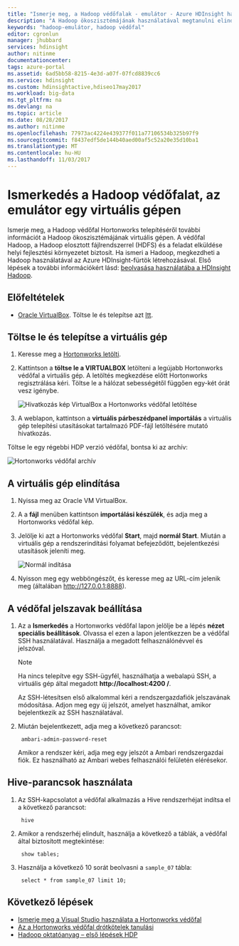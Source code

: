```yaml
---
title: "Ismerje meg, a Hadoop védőfalak - emulátor - Azure HDInsight használata |} Microsoft Docs"
description: "A Hadoop ökoszisztémájának használatával megtanulni elindításához állíthat be egy Hadoop védőfal a Hortonworks Azure virtuális géphez. "
keywords: "hadoop-emulátor, hadoop védőfal"
editor: cgronlun
manager: jhubbard
services: hdinsight
author: nitinme
documentationcenter: 
tags: azure-portal
ms.assetid: 6ad5bb58-8215-4e3d-a07f-07fcd8839cc6
ms.service: hdinsight
ms.custom: hdinsightactive,hdiseo17may2017
ms.workload: big-data
ms.tgt_pltfrm: na
ms.devlang: na
ms.topic: article
ms.date: 08/28/2017
ms.author: nitinme
ms.openlocfilehash: 77973ac4224e439377f011a77106534b325b97f9
ms.sourcegitcommit: f8437edf5de144b40aed00af5c52a20e35d10ba1
ms.translationtype: MT
ms.contentlocale: hu-HU
ms.lasthandoff: 11/03/2017
---
```

# <a name="get-started-with-a-hadoop-sandbox-an-emulator-on-a-virtual-machine"></a>Ismerkedés a Hadoop védőfalat, az emulátor egy virtuális gépen

Ismerje meg, a Hadoop védőfal Hortonworks telepítéséről további információt a Hadoop ökoszisztémájának virtuális gépen. A védőfal Hadoop, a Hadoop elosztott fájlrendszerrel (HDFS) és a feladat elküldése helyi fejlesztési környezetet biztosít. Ha ismeri a Hadoop, megkezdheti a Hadoop használatával az Azure HDInsight-fürtök létrehozásával. Első lépések a további információkért lásd: [beolvasása használatába a HDInsight Hadoop](apache-hadoop-linux-tutorial-get-started.md).

## <a name="prerequisites"></a>Előfeltételek
* [Oracle VirtualBox](https://www.virtualbox.org/). Töltse le és telepítse azt [Itt](https://www.virtualbox.org/wiki/Downloads).



## <a name="download-and-install-the-virtual-machine"></a>Töltse le és telepítse a virtuális gép
1. Keresse meg a [Hortonworks letölti](http://hortonworks.com/downloads/#sandbox).

2. Kattintson a **töltse le a VIRTUALBOX** letölteni a legújabb Hortonworks védőfal a virtuális gép. A letöltés megkezdése előtt Hortonworks regisztrálása kéri. Töltse le a hálózat sebességétől függően egy-két órát vesz igénybe.
   
    ![Hivatkozás kép VirtualBox a Hortonworks védőfal letöltése](./media/apache-hadoop-emulator-get-started/download-sandbox.png)
3. A weblapon, kattintson a **virtuális párbeszédpanel importálás** a virtuális gép telepítési utasításokat tartalmazó PDF-fájl letöltésére mutató hivatkozás.

Töltse le egy régebbi HDP verzió védőfal, bontsa ki az archív:

![Hortonworks védőfal archív](./media/apache-hadoop-emulator-get-started/hortonworks-sandbox-archive.png)


## <a name="start-the-virtual-machine"></a>A virtuális gép elindítása

1. Nyissa meg az Oracle VM VirtualBox.
2. A a **fájl** menüben kattintson **importálási készülék**, és adja meg a Hortonworks védőfal kép.
1. Jelölje ki azt a Hortonworks védőfal **Start**, majd **normál Start**. Miután a virtuális gép a rendszerindítási folyamat befejeződött, bejelentkezési utasítások jeleníti meg.
   
    ![Normál indítása](./media/apache-hadoop-emulator-get-started/normal-start.png)
2. Nyisson meg egy webböngészőt, és keresse meg az URL-cím jelenik meg (általában http://127.0.0.1:8888).

## <a name="set-sandbox-passwords"></a>A védőfal jelszavak beállítása

1. Az a **Ismerkedés** a Hortonworks védőfal lapon jelölje be a lépés **nézet speciális beállítások**. Olvassa el ezen a lapon jelentkezzen be a védőfal SSH használatával. Használja a megadott felhasználónévvel és jelszóval.
   
   > [!NOTE]
   > Ha nincs telepítve egy SSH-ügyfél, használhatja a webalapú SSH, a virtuális gép által megadott **http://localhost:4200 /**.
   > 
   
    Az SSH-létesítsen első alkalommal kéri a rendszergazdafiók jelszavának módosítása. Adjon meg egy új jelszót, amelyet használhat, amikor bejelentkezik az SSH használatával.

2. Miután bejelentkezett, adja meg a következő parancsot:
   
        ambari-admin-password-reset
   
    Amikor a rendszer kéri, adja meg egy jelszót a Ambari rendszergazdai fiók. Ez használható az Ambari webes felhasználói felületén elérésekor.

## <a name="use-hive-commands"></a>Hive-parancsok használata

1. Az SSH-kapcsolatot a védőfal alkalmazás a Hive rendszerhéjat indítsa el a következő parancsot:
   
        hive
2. Amikor a rendszerhéj elindult, használja a következő a táblák, a védőfal által biztosított megtekintése:
   
        show tables;
3. Használja a következő 10 sorát beolvasni a `sample_07` tábla:
   
        select * from sample_07 limit 10;

## <a name="next-steps"></a>Következő lépések
* [Ismerje meg a Visual Studio használata a Hortonworks védőfal](../hdinsight-hadoop-emulator-visual-studio.md)
* [Az a Hortonworks védőfal drótkötelek tanulási](http://hortonworks.com/hadoop-tutorial/learning-the-ropes-of-the-hortonworks-sandbox/)
* [Hadoop oktatóanyag – első lépések HDP](http://hortonworks.com/hadoop-tutorial/hello-world-an-introduction-to-hadoop-hcatalog-hive-and-pig/)

